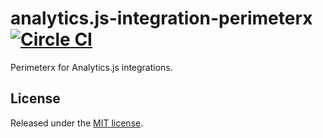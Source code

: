 # analytics.js-integration-perimeterx [![Circle CI](https://circleci.com/gh/segment-integrations/analytics.js-integration-perimeterx.svg?style=svg&circle-token=5751f69c66eb3a990370d10f6ef958e134396d41)](https://circleci.com/gh/segment-integrations/analytics.js-integration-perimeterx)

Perimeterx for Analytics.js integrations.

## License

Released under the [MIT license](LICENSE).

